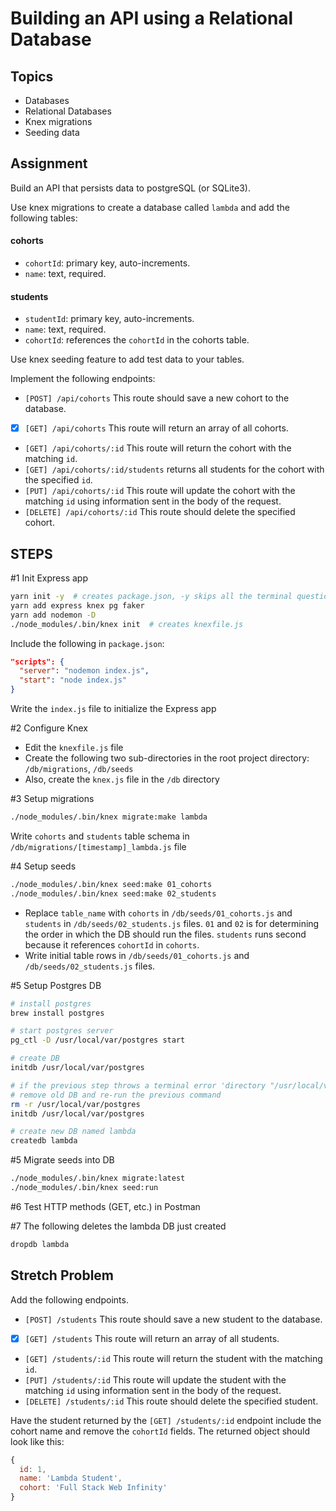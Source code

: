 # Building an API using a Relational Database

## Topics

- Databases
- Relational Databases
- Knex migrations
- Seeding data

## Assignment

Build an API that persists data to postgreSQL (or SQLite3).

Use knex migrations to create a database called `lambda` and add the following tables:

#### cohorts

- `cohortId`: primary key, auto-increments.
- `name`: text, required.

#### students

- `studentId`: primary key, auto-increments.
- `name`: text, required.
- `cohortId`: references the `cohortId` in the cohorts table.

Use knex seeding feature to add test data to your tables.

Implement the following endpoints:

- `[POST] /api/cohorts` This route should save a new cohort to the database.
- [x] `[GET] /api/cohorts` This route will return an array of all cohorts.
- `[GET] /api/cohorts/:id` This route will return the cohort with the matching `id`.
- `[GET] /api/cohorts/:id/students` returns all students for the cohort with the specified `id`.
- `[PUT] /api/cohorts/:id` This route will update the cohort with the matching `id` using information sent in the body of the request.
- `[DELETE] /api/cohorts/:id` This route should delete the specified cohort.

## STEPS

#1 Init Express app

```bash
yarn init -y  # creates package.json, -y skips all the terminal questions by answering yes to them all
yarn add express knex pg faker
yarn add nodemon -D
./node_modules/.bin/knex init  # creates knexfile.js
```

Include the following in `package.json`:

```json
"scripts": {
  "server": "nodemon index.js",
  "start": "node index.js"
}
```

Write the `index.js` file to initialize the Express app

#2 Configure Knex

- Edit the `knexfile.js` file
- Create the following two sub-directories in the root project directory: `/db/migrations`, `/db/seeds`
- Also, create the `knex.js` file in the `/db` directory

#3 Setup migrations

```bash
./node_modules/.bin/knex migrate:make lambda
```

Write `cohorts` and `students` table schema in `/db/migrations/[timestamp]_lambda.js` file

#4 Setup seeds

```bash
./node_modules/.bin/knex seed:make 01_cohorts
./node_modules/.bin/knex seed:make 02_students
```

- Replace `table_name` with `cohorts` in `/db/seeds/01_cohorts.js` and `students` in `/db/seeds/02_students.js` files. `01` and `02` is for determining the order in which the DB should run the files. `students` runs second because it references `cohortId` in `cohorts`.
- Write initial table rows in `/db/seeds/01_cohorts.js` and `/db/seeds/02_students.js` files.

#5 Setup Postgres DB

```bash
# install postgres
brew install postgres

# start postgres server
pg_ctl -D /usr/local/var/postgres start

# create DB
initdb /usr/local/var/postgres  

# if the previous step throws a terminal error 'directory "/usr/local/var/postgres" exists ...',
# remove old DB and re-run the previous command
rm -r /usr/local/var/postgres 
initdb /usr/local/var/postgres

# create new DB named lambda
createdb lambda
```

#5 Migrate seeds into DB

```bash
./node_modules/.bin/knex migrate:latest
./node_modules/.bin/knex seed:run
```

#6 Test HTTP methods (GET, etc.) in Postman

#7 The following deletes the lambda DB just created

```bash
dropdb lambda
```

## Stretch Problem

Add the following endpoints.

- `[POST] /students` This route should save a new student to the database.
- [x] `[GET] /students` This route will return an array of all students.
- `[GET] /students/:id` This route will return the student with the matching `id`.
- `[PUT] /students/:id` This route will update the student with the matching `id` using information sent in the body of the request.
- `[DELETE] /students/:id` This route should delete the specified student.

Have the student returned by the `[GET] /students/:id` endpoint include the cohort name and remove the `cohortId` fields. The returned object should look like this:

```js
{
  id: 1,
  name: 'Lambda Student',
  cohort: 'Full Stack Web Infinity'
}
```